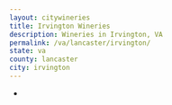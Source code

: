 ```yaml
---
layout: citywineries
title: Irvington Wineries
description: Wineries in Irvington, VA
permalink: /va/lancaster/irvington/
state: va
county: lancaster
city: irvington
---
```

-
